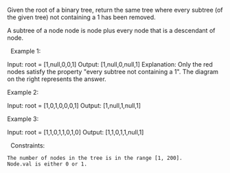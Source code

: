 Given the root of a binary tree, return the same tree where every subtree (of the given tree) not containing a 1 has been removed.

A subtree of a node node is node plus every node that is a descendant of node.

 
Example 1:

Input: root = [1,null,0,0,1]
Output: [1,null,0,null,1]
Explanation: 
Only the red nodes satisfy the property "every subtree not containing a 1".
The diagram on the right represents the answer.


Example 2:

Input: root = [1,0,1,0,0,0,1]
Output: [1,null,1,null,1]


Example 3:

Input: root = [1,1,0,1,1,0,1,0]
Output: [1,1,0,1,1,null,1]


 
Constraints:


	The number of nodes in the tree is in the range [1, 200].
	Node.val is either 0 or 1.

